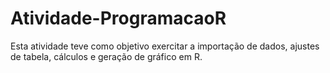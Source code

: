 # Atividade-ProgramacaoR
Esta atividade teve como objetivo exercitar a importação de dados, ajustes de tabela, cálculos e geração de gráfico em R.
